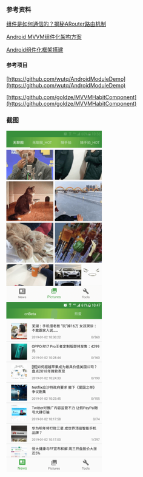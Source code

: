 

### 参考资料

[组件是如何通信的？揭秘ARouter路由机制](https://www.jianshu.com/p/ab9da7c7da4f)

[Android MVVM组件化架构方案](https://juejin.im/post/5c0dbe7ee51d451dac076e6c)

[Android组件化框架搭建](https://www.jianshu.com/p/00746e6fb48a)

#### 参考项目

[https://github.com/wutq/AndroidModuleDemo](https://github.com/wutq/AndroidModuleDemo)

[https://github.com/goldze/MVVMHabitComponent](https://github.com/goldze/MVVMHabitComponent)

### 截图

<img src="https://github.com/OrangeHao/Daily/blob/master/screenshot/Screenshot_pictures.png"  height="50%" width="50%" >
<img src="https://github.com/OrangeHao/Daily/blob/master/screenshot/screenshot_news.png"  height="50%" width="50%" >